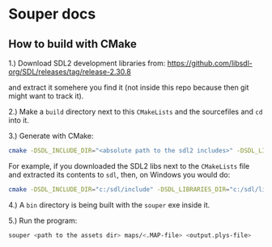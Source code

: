 # Souper docs

## How to build with CMake

1.) Download SDL2 development libraries from:
https://github.com/libsdl-org/SDL/releases/tag/release-2.30.8

and extract it somehere you find it (not inside
this repo because then git might want to track it).

2.) Make a `build` directory next to this `CMakeLists`
and the sourcefiles and `cd` into it.

3.) Generate with CMake:
```bash
cmake -DSDL_INCLUDE_DIR="<absolute path to the sdl2 includes>" -DSDL_LIBRARIES_DIR="<absolute path to the sdl2 libs>" ..
```
For example, if you downloaded the SDL2 libs next to the `CMakeLists` file and extracted
its contents to `sdl`, then, on Windows you would do:
```bash
cmake -DSDL_INCLUDE_DIR="c:/sdl/include" -DSDL_LIBRARIES_DIR="c:/sdl/lib/x64" ..
```

4.) A `bin` directory is being built with the
`souper` exe inside it.

5.) Run the program:
```bash
souper <path to the assets dir> maps/<.MAP-file> <output.plys-file>
```



